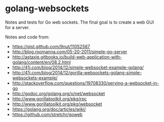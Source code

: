 # golang-websockets
Notes and tests for Go web sockets. 
The final goal is to create a web GUI for a server.

Notes and code from:

* https://gist.github.com/9nut/11052587
* http://blog.roomanna.com/05-20-2011/simple-go-server
* http://astaxie.gitbooks.io/build-web-application-with-golang/content/en/08.2.html
* http://41j.com/blog/2014/12/simple-websocket-example-golang/
* http://41j.com/blog/2014/12/gorilla-websockets-golang-simple-websockets-example/
* http://stackoverflow.com/questions/19708330/serving-a-websocket-in-go
* http://godoc.org/golang.org/x/net/websocket
* http://www.gorillatoolkit.org/pkg/rpc
* http://www.gorillatoolkit.org/pkg/websocket
* https://golang.org/doc/articles/wiki/
* https://github.com/stretchr/goweb




